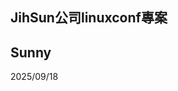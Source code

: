 JihSun公司linuxconf專案
----------------------------------------------------------------------------------------------------
Sunny
----------------------------------------------------------------------------------------------------
2025/09/18
